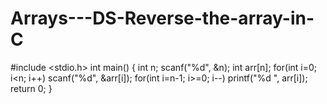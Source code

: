 # Arrays---DS-Reverse-the-array-in-C
#include <stdio.h>
int main() {
    int n;
    scanf("%d", &n);
    int arr[n];
    for(int i=0; i<n; i++) scanf("%d", &arr[i]);
    for(int i=n-1; i>=0; i--) printf("%d ", arr[i]);
    return 0;
}
